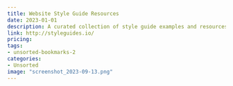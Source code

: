 ```yaml
---
title: Website Style Guide Resources
date: 2023-01-01
description: A curated collection of style guide examples and resources for designers and developers.
link: http://styleguides.io/
pricing: 
tags: 
- unsorted-bookmarks-2 
categories: 
- Unsorted 
image: "screenshot_2023-09-13.png"
---
```

